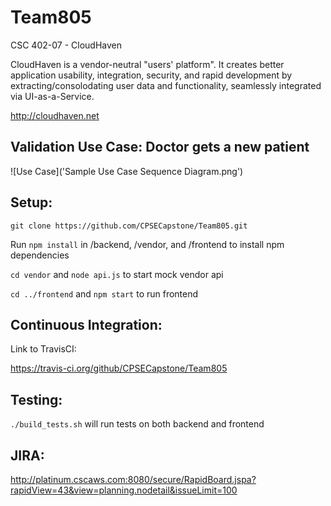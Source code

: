 # Team805
CSC 402-07 - CloudHaven

CloudHaven is a vendor-neutral "users' platform". It creates better application usability, integration, security, and rapid development by extracting/consolodating user data and functionality, seamlessly integrated via UI-as-a-Service.

http://cloudhaven.net

## Validation Use Case: Doctor gets a new patient
![Use Case]('Sample Use Case Sequence Diagram.png')

## Setup:
`git clone https://github.com/CPSECapstone/Team805.git`

Run `npm install` in /backend, /vendor, and /frontend to install npm dependencies

`cd vendor` and `node api.js` to start mock vendor api

`cd ../frontend` and `npm start` to run frontend

## Continuous Integration:
Link to TravisCI:

https://travis-ci.org/github/CPSECapstone/Team805

## Testing:
`./build_tests.sh` will run tests on both backend and frontend

## JIRA:
http://platinum.cscaws.com:8080/secure/RapidBoard.jspa?rapidView=43&view=planning.nodetail&issueLimit=100 
